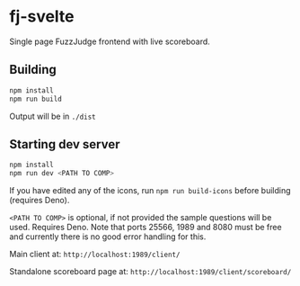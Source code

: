 # fj-svelte

Single page FuzzJudge frontend with live scoreboard.

## Building

```sh
npm install
npm run build
```

Output will be in `./dist`

## Starting dev server

```sh
npm install
npm run dev <PATH TO COMP>
```
If you have edited any of the icons, run `npm run build-icons` before building (requires Deno).

`<PATH TO COMP>` is optional, if not provided the sample questions will be used.
Requires Deno.
Note that ports 25566, 1989 and 8080 must be free and currently there is no good error handling for this.

Main client at: `http://localhost:1989/client/`

Standalone scoreboard page at: `http://localhost:1989/client/scoreboard/`
